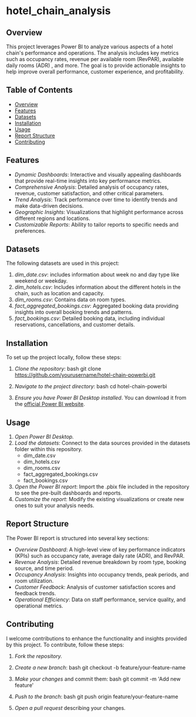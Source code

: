 # hotel_chain_analysis

## Overview

This project leverages Power BI to analyze various aspects of a hotel chain's performance and operations. The analysis includes key metrics such as occupancy rates, revenue per available room (RevPAR), available daily rooms (ADR) , and more. The goal is to provide actionable insights to help improve overall performance, customer experience, and profitability.

## Table of Contents

- [Overview](#overview)
- [Features](#features)
- [Datasets](#datasets)
- [Installation](#installation)
- [Usage](#usage)
- [Report Structure](#report-structure)
- [Contributing](#contributing)

## Features

- *Dynamic Dashboards*: Interactive and visually appealing dashboards that provide real-time insights into key performance metrics.
- *Comprehensive Analysis*: Detailed analysis of occupancy rates, revenue, customer satisfaction, and other critical parameters.
- *Trend Analysis*: Track performance over time to identify trends and make data-driven decisions.
- *Geographic Insights*: Visualizations that highlight performance across different regions and locations.
- *Customizable Reports*: Ability to tailor reports to specific needs and preferences.

## Datasets

The following datasets are used in this project:

1. *dim_date.csv*: includes information about week no and day type like weekend or weekday.
2. *dim_hotels.csv*: Includes information about the different hotels in the chain, such as location and capacity.
3. *dim_rooms.csv*: Contains data on room types.
4. *fact_aggregated_bookings.csv*: Aggregated booking data providing insights into overall booking trends and patterns.
5. *fact_bookings.csv*: Detailed booking data, including individual reservations, cancellations, and customer details.

## Installation

To set up the project locally, follow these steps:

1. *Clone the repository:*
    bash
    git clone https://github.com/yourusername/hotel-chain-powerbi.git
    
2. *Navigate to the project directory:*
    bash
    cd hotel-chain-powerbi
    
3. *Ensure you have Power BI Desktop installed*. You can download it from the [official Power BI website](https://powerbi.microsoft.com/desktop).

## Usage

1. *Open Power BI Desktop.*
2. *Load the datasets*: Connect to the data sources provided in the datasets folder within this repository.
    - dim_date.csv
    - dim_hotels.csv
    - dim_rooms.csv
    - fact_aggregated_bookings.csv
    - fact_bookings.csv
3. *Open the Power BI report*: Import the .pbix file included in the repository to see the pre-built dashboards and reports.
4. *Customize the report*: Modify the existing visualizations or create new ones to suit your analysis needs.

## Report Structure

The Power BI report is structured into several key sections:

- *Overview Dashboard*: A high-level view of key performance indicators (KPIs) such as occupancy rate, average daily rate (ADR), and RevPAR.
- *Revenue Analysis*: Detailed revenue breakdown by room type, booking source, and time period.
- *Occupancy Analysis*: Insights into occupancy trends, peak periods, and room utilization.
- *Customer Feedback*: Analysis of customer satisfaction scores and feedback trends.
- *Operational Efficiency*: Data on staff performance, service quality, and operational metrics.

## Contributing

I welcome contributions to enhance the functionality and insights provided by this project. To contribute, follow these steps:

1. *Fork the repository.*
2. *Create a new branch*:
    bash
    git checkout -b feature/your-feature-name
    
3. *Make your changes* and commit them:
    bash
    git commit -m 'Add new feature'
    
4. *Push to the branch*:
    bash
    git push origin feature/your-feature-name
    
5. *Open a pull request* describing your changes.
